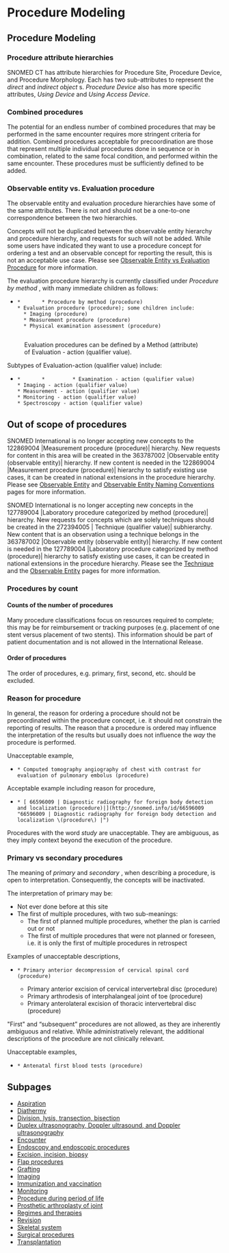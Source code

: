 # Procedure Modeling

## Procedure Modeling

### Procedure attribute hierarchies

SNOMED CT has attribute hierarchies for Procedure Site, Procedure Device, and Procedure Morphology. Each has two sub-attributes to represent the _direct_ and _indirect object_ s. _Procedure Device_ also has more specific attributes, _Using Device_ and _Using Access Device_.

### Combined procedures

The potential for an endless number of combined procedures that may be performed in the same encounter requires more stringent criteria for addition. Combined procedures acceptable for precoordination are those that represent multiple individual procedures done in sequence or in combination, related to the same focal condition, and performed within the same encounter. These procedures must be sufficiently defined to be added.

### Observable entity vs. Evaluation procedure

The observable entity and evaluation procedure hierarchies have some of the same attributes. There is not and should not be a one-to-one correspondence between the two hierarchies.

Concepts will not be duplicated between the observable entity hierarchy and procedure hierarchy, and requests for such will not be added. While some users have indicated they want to use a procedure concept for ordering a test and an observable concept for reporting the result, this is not an acceptable use case. Please see [Observable Entity vs Evaluation Procedure](../../../../../authoring/domain-specific-modeling/observable-entity/observable-entity.md) for more information.

The evaluation procedure hierarchy is currently classified under _Procedure by method_ , with many immediate children as follows:

* ```
  *       * Procedure by method (procedure)
  * Evaluation procedure (procedure); some children include:
    * Imaging (procedure)
    * Measurement procedure (procedure)
    * Physical examination assessment (procedure)
  ```

<figure><img src="../../../../../authoring/images/174691284.png" alt=""><figcaption><p>Evaluation procedures can be defined by a Method (attribute) of Evaluation - action (qualifier value).</p></figcaption></figure>

Subtypes of Evaluation-action (qualifier value) include:

* ```
  *       *         * Examination - action (qualifier value)
  * Imaging - action (qualifier value)
  * Measurement - action (qualifier value)
  * Monitoring - action (qualifier value)
  * Spectroscopy - action (qualifier value)
  ```

## Out of scope of procedures

SNOMED International is no longer accepting new concepts to the 122869004 |Measurement procedure (procedure)| hierarchy. New requests for content in this area will be created in the 363787002 |Observable entity (observable entity)| hierarchy. If new content is needed in the 122869004 |Measurement procedure (procedure)| hierarchy to satisfy existing use cases, it can be created in national extensions in the procedure hierarchy. Please see [Observable Entity](../../../../../authoring/domain-specific-modeling/observable-entity/observable-entity.md) and [Observable Entity Naming Conventions](../../observable-entity/observable-entity-naming-conventions.md) pages for more information.

SNOMED International is no longer accepting new concepts in the 127789004 |Laboratory procedure categorized by method (procedure)| hierarchy. New requests for concepts which are solely techniques should be created in the 272394005 | Technique (qualifier value)| subhierarchy. New content that is an observation using a technique belongs in the 363787002 |Observable entity (observable entity)| hierarchy. If new content is needed in the 127789004 |Laboratory procedure categorized by method (procedure)| hierarchy to satisfy existing use cases, it can be created in national extensions in the procedure hierarchy. Please see the [Technique](../../qualifier-value/technique.md) and the [Observable Entity](../../../../../authoring/domain-specific-modeling/observable-entity/observable-entity.md) pages for more information.

### Procedures by count

#### Counts of the number of procedures

Many procedure classifications focus on resources required to complete; this may be for reimbursement or tracking purposes (e.g. placement of one stent versus placement of two stents). This information should be part of patient documentation and is not allowed in the International Release.

#### Order of procedures

The order of procedures, e.g. primary, first, second, etc. should be excluded.

### Reason for procedure

In general, the reason for ordering a procedure should not be precoordinated within the procedure concept, i.e. it should not constrain the reporting of results. The reason that a procedure is ordered may influence the interpretation of the results but usually does not influence the _way_ the procedure is performed.

Unacceptable example,

* ```
  * Computed tomography angiography of chest with contrast for evaluation of pulmonary embolus (procedure)
  ```

Acceptable example including reason for procedure,

* ```
  * [ 66596009 | Diagnostic radiography for foreign body detection and localization (procedure)|](http://snomed.info/id/66596009 "66596009 | Diagnostic radiography for foreign body detection and localization \(procedure\) |")
  ```

Procedures with the word _study_ are unacceptable. They are ambiguous, as they imply context beyond the execution of the procedure.

### Primary vs secondary procedures

The meaning of _primary_ and _secondary_ , when describing a procedure, is open to interpretation. Consequently, the concepts will be inactivated.

The interpretation of primary may be:

* Not ever done before at this site
* The first of multiple procedures, with two sub-meanings:
  * The first of planned multiple procedures, whether the plan is carried out or not
  * The first of multiple procedures that were not planned or foreseen, i.e. it is only the first of multiple procedures in retrospect

Examples of unacceptable descriptions,

* ```
  * Primary anterior decompression of cervical spinal cord (procedure)
  ```
  * Primary anterior excision of cervical intervertebral disc (procedure)
  * Primary arthrodesis of interphalangeal joint of toe (procedure)
  * Primary anterolateral excision of thoracic intervertebral disc (procedure)

"First" and “subsequent” procedures are not allowed, as they are inherently ambiguous and relative. While administratively relevant, the additional descriptions of the procedure are not clinically relevant.

Unacceptable examples,

* ```
  * Antenatal first blood tests (procedure)
  ```

## Subpages

* [Aspiration](index/)
* [Diathermy](diathermy.md)
* [Division, lysis, transection, bisection](division-lysis-transection-bisection.md)
* [Duplex ultrasonography, Doppler ultrasound, and Doppler ultrasonography](duplex-ultrasonography-doppler-ultrasound-and-doppler-ultrasonography.md)
* [Encounter](encounter.md)
* [Endoscopy and endoscopic procedures](endoscopy-and-endoscopic-procedures.md)
* [Excision, incision, biopsy](excision-incision-biopsy.md)
* [Flap procedures](flap-procedures.md)
* [Grafting](grafting.md)
* [Imaging](index-1/)
* [Immunization and vaccination](immunization-and-vaccination.md)
* [Monitoring](monitoring.md)
* [Procedure during period of life](procedure-during-period-of-life.md)
* [Prosthetic arthroplasty of joint](prosthetic-arthroplasty-of-joint.md)
* [Regimes and therapies](regimes-and-therapies.md)
* [Revision](revision.md)
* [Skeletal system](skeletal-system.md)
* [Surgical procedures](index-2/)
* [Transplantation](transplantation.md)
